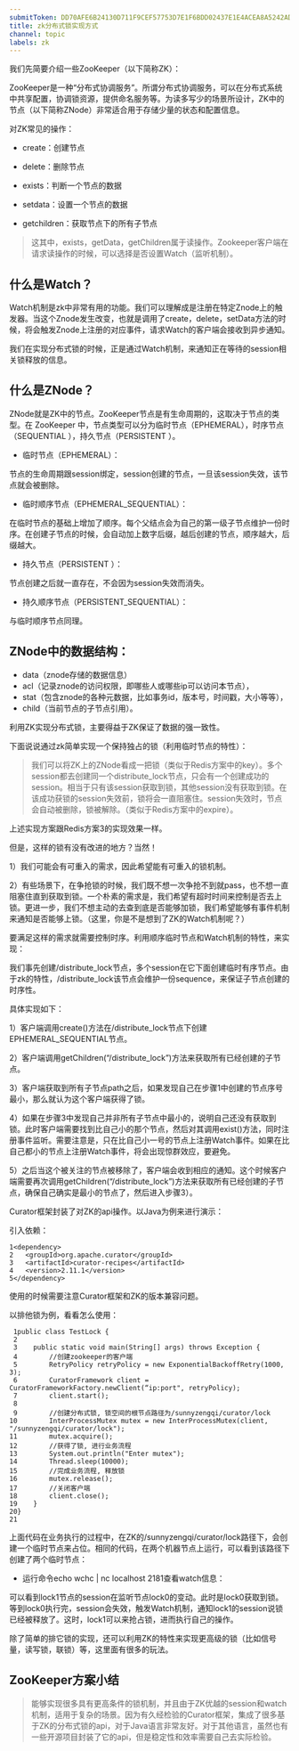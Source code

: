 ```yaml
---
submitToken: DD70AFE6B24130D711F9CEF57753D7E1F6BDD02437E1E4ACEA8A5242AD2AAF2D
title: zk分布式锁实现方式
channel: topic
labels: zk
---
```



我们先简要介绍一些ZooKeeper（以下简称ZK）：

ZooKeeper是一种“分布式协调服务”。所谓分布式协调服务，可以在分布式系统中共享配置，协调锁资源，提供命名服务等。为读多写少的场景所设计，ZK中的节点（以下简称ZNode）非常适合用于存储少量的状态和配置信息。

对ZK常见的操作：

- create：创建节点

- delete：删除节点

- exists：判断一个节点的数据

- setdata：设置一个节点的数据

- getchildren：获取节点下的所有子节点

> 这其中，exists，getData，getChildren属于读操作。Zookeeper客户端在请求读操作的时候，可以选择是否设置Watch（监听机制）。

## 什么是Watch？

Watch机制是zk中非常有用的功能。我们可以理解成是注册在特定Znode上的触发器。当这个Znode发生改变，也就是调用了create，delete，setData方法的时候，将会触发Znode上注册的对应事件，请求Watch的客户端会接收到异步通知。

我们在实现分布式锁的时候，正是通过Watch机制，来通知正在等待的session相关锁释放的信息。

## 什么是ZNode？

ZNode就是ZK中的节点。ZooKeeper节点是有生命周期的，这取决于节点的类型。在 ZooKeeper 中，节点类型可以分为临时节点（EPHEMERAL），时序节点（SEQUENTIAL ），持久节点（PERSISTENT ）。

- 临时节点（EPHEMERAL）：

节点的生命周期跟session绑定，session创建的节点，一旦该session失效，该节点就会被删除。

- 临时顺序节点（EPHEMERAL_SEQUENTIAL）：

在临时节点的基础上增加了顺序。每个父结点会为自己的第一级子节点维护一份时序。在创建子节点的时候，会自动加上数字后缀，越后创建的节点，顺序越大，后缀越大。

- 持久节点（PERSISTENT ）：

节点创建之后就一直存在，不会因为session失效而消失。

- 持久顺序节点（PERSISTENT_SEQUENTIAL）：

与临时顺序节点同理。

## ZNode中的数据结构：

- data（znode存储的数据信息）
- acl（记录znode的访问权限，即哪些人或哪些ip可以访问本节点），
- stat（包含znode的各种元数据，比如事务id，版本号，时间戳，大小等等），
- child（当前节点的子节点引用）。

利用ZK实现分布式锁，主要得益于ZK保证了数据的强一致性。

下面说说通过zk简单实现一个保持独占的锁（利用临时节点的特性）：

> 我们可以将ZK上的ZNode看成一把锁（类似于Redis方案中的key）。多个session都去创建同一个distribute_lock节点，只会有一个创建成功的session。相当于只有该session获取到锁，其他session没有获取到锁。在该成功获锁的session失效前，锁将会一直阻塞住。session失效时，节点会自动被删除，锁被解除。（类似于Redis方案中的expire）。

上述实现方案跟Redis方案3的实现效果一样。

但是，这样的锁有没有改进的地方？当然！

1）我们可能会有可重入的需求，因此希望能有可重入的锁机制。

2）有些场景下，在争抢锁的时候，我们既不想一次争抢不到就pass，也不想一直阻塞住直到获取到锁。一个朴素的需求是，我们希望有超时时间来控制是否去上锁。更进一步，我们不想主动的去查到底是否能够加锁，我们希望能够有事件机制来通知是否能够上锁。（这里，你是不是想到了ZK的Watch机制呢？）

要满足这样的需求就需要控制时序。利用顺序临时节点和Watch机制的特性，来实现：

我们事先创建/distribute_lock节点，多个session在它下面创建临时有序节点。由于zk的特性，/distribute_lock该节点会维护一份sequence，来保证子节点创建的时序性。

具体实现如下：

1）客户端调用create()方法在/distribute_lock节点下创建EPHEMERAL_SEQUENTIAL节点。

2）客户端调用getChildren(“/distribute_lock”)方法来获取所有已经创建的子节点。

3）客户端获取到所有子节点path之后，如果发现自己在步骤1中创建的节点序号最小，那么就认为这个客户端获得了锁。

4）如果在步骤3中发现自己并非所有子节点中最小的，说明自己还没有获取到锁。此时客户端需要找到比自己小的那个节点，然后对其调用exist()方法，同时注册事件监听。需要注意是，只在比自己小一号的节点上注册Watch事件。如果在比自己都小的节点上注册Watch事件，将会出现惊群效应，要避免。

5）之后当这个被关注的节点被移除了，客户端会收到相应的通知。这个时候客户端需要再次调用getChildren(“/distribute_lock”)方法来获取所有已经创建的子节点，确保自己确实是最小的节点了，然后进入步骤3）。

Curator框架封装了对ZK的api操作。以Java为例来进行演示：

引入依赖：
```
1<dependency>
2   <groupId>org.apache.curator</groupId>
3   <artifactId>curator-recipes</artifactId>
4   <version>2.11.1</version>
5</dependency>
```
使用的时候需要注意Curator框架和ZK的版本兼容问题。

以排他锁为例，看看怎么使用：
```
 1public class TestLock {
 2
 3    public static void main(String[] args) throws Exception {
 4        //创建zookeeper的客户端
 5        RetryPolicy retryPolicy = new ExponentialBackoffRetry(1000, 3);
 6        CuratorFramework client = CuratorFrameworkFactory.newClient(“ip:port", retryPolicy);
 7        client.start();
 8
 9        //创建分布式锁, 锁空间的根节点路径为/sunnyzengqi/curator/lock
10        InterProcessMutex mutex = new InterProcessMutex(client, "/sunnyzengqi/curator/lock");
11        mutex.acquire();
12        //获得了锁, 进行业务流程
13        System.out.println("Enter mutex");
14        Thread.sleep(10000);
15        //完成业务流程, 释放锁
16        mutex.release();
17        //关闭客户端
18        client.close();
19    }
20}
21
```

上面代码在业务执行的过程中，在ZK的/sunnyzengqi/curator/lock路径下，会创建一个临时节点来占位。相同的代码，在两个机器节点上运行，可以看到该路径下创建了两个临时节点：



- 运行命令echo wchc | nc localhost 2181查看watch信息：


可以看到lock1节点的session在监听节点lock0的变动。此时是lock0获取到锁。等到lock0执行完，session会失效，触发Watch机制，通知lock1的session说锁已经被释放了。这时，lock1可以来抢占锁，进而执行自己的操作。

除了简单的排它锁的实现，还可以利用ZK的特性来实现更高级的锁（比如信号量，读写锁，联锁）等，这里面有很多的玩法。

## ZooKeeper方案小结

> 能够实现很多具有更高条件的锁机制，并且由于ZK优越的session和watch机制，适用于复杂的场景。因为有久经检验的Curator框架，集成了很多基于ZK的分布式锁的api，对于Java语言非常友好。对于其他语言，虽然也有一些开源项目封装了它的api，但是稳定性和效率需要自己去实际检验。